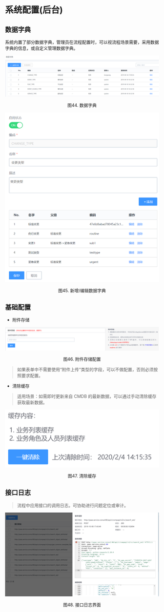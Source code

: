 # 系统配置(后台)

## 数据字典

系统内置了部分数据字典，管理员在流程配置时，可以视流程场景需要，采用数据字典的信息，或自定义管理数据字典。

![-w2020](../media/73158b117968f383449c5ba84c2e7026.png)
<center>图44. 数据字典</center>

![-w2020](../media/802c2a4d9f0d291910848604324e39e7.png)
<center>图45. 新增/编辑数据字典</center>

## 基础配置

-   附件存储

![-w2020](../media/971137811f7e114c910484c26194809d.png)
<center>图46. 附件存储配置</center>

>   如果表单中不需要使用“附件上传“类型的字段，可以不做配置，否则必须按照要求配置。

-   清除缓存

>   适用场景：如需即时更新来自 CMDB 的最新数据，可以通过手动清除缓存获取最新数据。

![-w2020](../media/a2076f04e82774f85a8f36376497739d.png)
<center>图47. 清除缓存</center>

## 接口日志

>   流程中应用接口的调用日志。可协助进行问题定位或审计。

![-w2020](../media/5640f0b9feaa6f960b8bbad1b0634404.png)
<center>图48. 接口日志界面</center>
